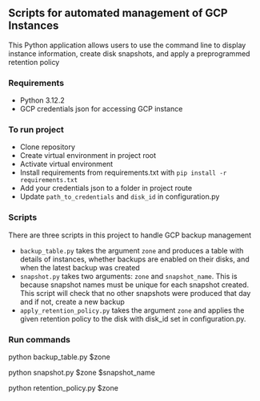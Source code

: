 ## Scripts for automated management of GCP Instances

This Python application allows users to use the command line to display instance information, create disk snapshots, and apply a preprogrammed retention policy 

### Requirements
- Python 3.12.2
- GCP credentials json for accessing GCP instance

### To run project
- Clone repository
- Create virtual environment in project root
- Activate virtual environment 
- Install requirements from requirements.txt with `pip install -r requirements.txt`
- Add your credentials json to a folder in project route 
- Update `path_to_credentials` and `disk_id` in configuration.py

### Scripts
There are three scripts in this project to handle GCP backup management
- `backup_table.py`  takes the argument `zone` and produces a table with details of instances, whether backups are enabled on their disks, and when the latest backup was created
- `snapshot.py` takes two arguments: `zone` and `snapshot_name`. This is because snapshot names must be unique for each snapshot created. This script will check that no other snapshots were produced that day and if not, create a new backup
- `apply_retention_policy.py` takes the argument `zone` and applies the given retention policy to the disk with disk_id set in configuration.py.

### Run commands
python backup_table.py $zone

python snapshot.py $zone $snapshot_name

python retention_policy.py $zone
